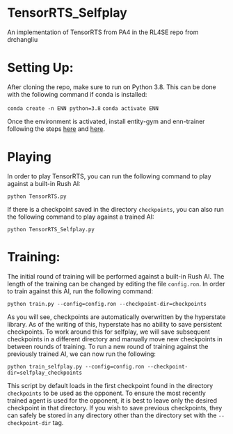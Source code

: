 # TensorRTS_Selfplay
An implementation of TensorRTS from PA4 in the RL4SE repo from drchangliu

# Setting Up:
After cloning the repo, make sure to run on Python 3.8. This can be done with the following command if conda is installed:

`conda create -n ENN python=3.8`
`conda activate ENN`

Once the environment is activated, install entity-gym and enn-trainer following the steps [here](https://github.com/entity-neural-network/entity-gym) and [here](https://github.com/entity-neural-network/enn-trainer).

# Playing
In order to play TensorRTS, you can run the following command to play against a built-in Rush AI:

`python TensorRTS.py`

If there is a checkpoint saved in the directory `checkpoints`, you can also run the following command to play against a trained AI:

`python TensorRTS_Selfplay.py`

# Training:
The initial round of training will be performed against a built-in Rush AI. The length of the training can be changed by editing the file `config.ron`. In order to train against this AI, run the following command:

`python train.py --config=config.ron --checkpoint-dir=checkpoints`

As you will see, checkpoints are automatically overwritten by the hyperstate library. As of the writing of this, hyperstate has no ability to save persistent checkpoints. To work around this for selfplay, we will save subsequent checkpoints in a different directory and manually move new checkpoints in between rounds of training. To run a new round of training against the previously trained AI, we can now run the following:

`python train_selfplay.py --config=config.ron --checkpoint-dir=selfplay_checkpoints`

This script by default loads in the first checkpoint found in the directory `checkpoints` to be used as the opponent. To ensure the most recently trained agent is used for the opponent, it is best to leave only the desired checkpoint in that directory. If you wish to save previous checkpoints, they can safely be stored in any directory other than the directory set with the `--checkpoint-dir` tag.

